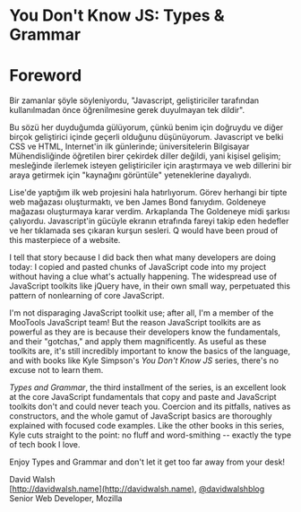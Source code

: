 # You Don't Know JS: Types & Grammar
# Foreword

Bir zamanlar şöyle söyleniyordu, "Javascript, geliştiriciler tarafından kullanılmadan önce öğrenilmesine gerek duyulmayan tek dildir".

Bu sözü her duyduğumda gülüyorum, çünkü benim için doğruydu ve diğer birçok geliştirici içinde geçerli olduğunu düşünüyorum. Javascript ve belki CSS ve HTML, Internet'in ilk günlerinde; üniversitelerin Bilgisayar Mühendisliğinde öğretilen birer çekirdek diller değildi, yani kişisel gelişim; mesleğinde ilerlemek isteyen geliştiriciler için araştırmaya ve web dillerini bir araya getirmek için "kaynağını görüntüle" yeteneklerine dayalıydı.

Lise'de yaptığım ilk web projesini hala hatırlıyorum. Görev herhangi bir tipte web mağazası oluşturmaktı, ve ben James Bond fanıydım. Goldeneye mağazası oluşturmaya karar verdim. Arkaplanda The Goldeneye midi şarkısı çalıyordu. Javascript'in gücüyle ekranın etrafında fareyi takip eden hedefler ve her tıklamada ses çıkaran kurşun sesleri. Q would have been proud of this masterpiece of a website.

I tell that story because I did back then what many developers are doing today: I copied and pasted chunks of JavaScript code into my project without having a clue what's actually happening. The widespread use of JavaScript toolkits like jQuery have, in their own small way, perpetuated this pattern of nonlearning of core JavaScript.

I'm not disparaging JavaScript toolkit use; after all, I'm a member of the MooTools JavaScript team! But the reason JavaScript toolkits are as powerful as they are is because their developers know the fundamentals, and their "gotchas," and apply them magnificently. As useful as these toolkits are, it's still incredibly important to know the basics of the language, and with books like Kyle Simpson's *You Don't Know JS* series, there's no excuse not to learn them.

*Types and Grammar*, the third installment of the series, is an excellent look at the core JavaScript fundamentals that copy and paste and JavaScript toolkits don't and could never teach you. Coercion and its pitfalls, natives as constructors, and the whole gamut of JavaScript basics are thoroughly explained with focused code examples. Like the other books in this series, Kyle cuts straight to the point: no fluff and word-smithing -- exactly the type of tech book I love.

Enjoy Types and Grammar and don't let it get too far away from your desk!

David Walsh<br>
[http://davidwalsh.name](http://davidwalsh.name), [@davidwalshblog](http://twitter.com/davidwalshblog)<br>
Senior Web Developer, Mozilla

